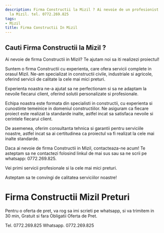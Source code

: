 ```yaml
---
description: Firma Constructii la Mizil ? Ai nevoie de un profesionist in Firma Constructii
  la Mizil. tel. 0772.269.825
tags:
- Mizil
title: Firma Constructii In Mizil
---
```



## Cauti Firma Constructii la Mizil ?

Ai nevoie de firma Constructii in Mizil? Te ajutam noi sa iti realizezi proiectul!

Suntem o firma Constructii cu experienta, care ofera servicii complete in orasul Mizil. Ne-am specializat in constructii civile, industriale si agricole, oferind servicii de calitate la cele mai mici preturi. 

Experienta noastra ne-a ajutat sa ne perfectionam si sa ne adaptam la nevoile fiecarui client, oferind solutii personalizate si profesionale. 

Echipa noastra este formata din specialisti in constructii, cu experienta si cunostinte temeinice in domeniul constructiilor. Ne asiguram ca fiecare proiect este realizat la standarde inalte, astfel incat sa satisfaca nevoile si cerintele fiecarui client.

De asemenea, oferim consultanta tehnica si garantii pentru serviciile noastre, astfel incat sa ai certitudinea ca proiectul va fi realizat la cele mai inalte standarde.

Daca ai nevoie de firma Constructii in Mizil, contacteaza-ne acum! Te asteptam sa ne contactezi folosind linkul de mai sus sau sa ne scrii pe whatsapp: 0772.269.825. 

Vei primi servicii profesionale si la cele mai mici preturi. 

Asteptam sa te convingi de calitatea serviciilor noastre!

# Firma Constructii Mizil Preturi
Pentru o oferta de pret, va rog sa imi scrieti pe whatsapp, si va trimitem in 30 min, Gratuit si fara Obligatii Oferta de Pret.

Tel. 0772.269.825
Whatsapp. 0772.269.825